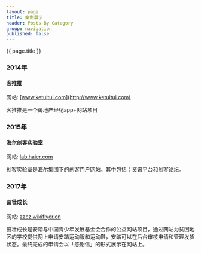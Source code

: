 ```yaml
---
layout: page
title: 案例展示
header: Posts By Category
group: navigation
published: false
---
```


{{ page.title }}

### 2014年

#### 客推推

网站: [www.ketuitui.com](http://www.ketuitui.com)

客推推是一个房地产经纪app+网站项目

### 2015年

#### 海尔创客实验室

网站: [lab.haier.com](http://lab.haier.com)

创客实验室是海尔集团下的创客门户网站。其中包括：资讯平台和创客论坛。

### 2017年

#### 茁壮成长

网站: [zzcz.wikiflyer.cn](http://zzcz.wikiflyer.cn)

茁壮成长是安踏与中国青少年发展基金会合作的公益网站项目，通过网站为贫困地区的学校提供网上申请安踏运动服和运动鞋，安踏可以在后台审核申请和管理发货状态。最终完成的申请会以「感谢信」的形式展示在网站上。
